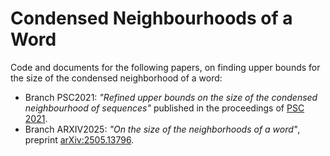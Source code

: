 # Condensed Neighbourhoods of a Word

Code and documents for the following papers, on finding upper bounds for the size of the condensed neighborhood of a word:
- Branch PSC2021: *"Refined upper bounds on the size of the condensed neighbourhood of sequences"* published in the proceedings of <a href="http://www.stringology.org/event/">PSC 2021</a>.
- Branch ARXIV2025: *"On the size of the neighborhoods of a word"*, preprint <a href="https://arxiv.org/abs/2505.13796">arXiv:2505.13796<a/>.
